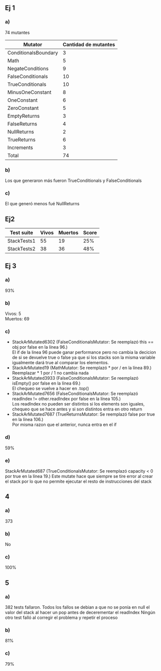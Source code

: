 ## Ej 1

### a)

74 mutantes

| Mutator              | Cantidad de mutantes |
| -------------------- | -------------------- |
| ConditionalsBoundary | 3                    |
| Math                 | 5                    |
| NegateConditions     | 9                    |
| FalseConditionals    | 10                   |
| TrueConditionals     | 10                   |
| MinusOneConstant     | 8                    |
| OneConstant          | 6                    |
| ZeroConstant         | 5                    |
| EmptyReturns         | 3                    |
| FalseReturns         | 4                    |
| NullReturns          | 2                    |
| TrueReturns          | 6                    |
| Increments           | 3                    |
| Total                | 74                   |

### b)

Los que generaron más fueron TrueConditionals y FalseConditionals

### c)

El que generó menos fué NullReturns

## Ej2

| Test suite  | Vivos | Muertos | Score |
| ----------- | ----- | ------- | ----- |
| StackTests1 | 55    | 19      | 25%   |
| StackTests2 | 38    | 36      | 48%   |

## Ej 3

### a)

93%

### b)

Vivos: 5  
Muertos: 69

### c)

- StackArMutated6302 (FalseConditionalsMutator: Se reemplazó this == obj por false en la línea 96.)  
  El if de la linea 96 puede ganar performance pero no cambia la decicion de si se devuelve true o false ya que si los stacks son la misma variable igualmente dará true al comparar los elementos.
- StackArMutated19 (MathMutator: Se reemplazó * por / en la línea 89.)  
  Reemplazar * 1 por / 1 no cambia nada
- StackArMutated3933 (FalseConditionalsMutator: Se reemplazó isEmpty() por false en la línea 69.)  
  El chequeo se vuelve a hacer en .top()
- StackArMutated7656 (FalseConditionalsMutator: Se reemplazó readIndex != other.readIndex por false en la línea 105.)  
  Los readIndex no pueden ser distintos si los elements son iguales, chequeo que se hace antes y si son distintos entra en otro return
- StackArMutated7687 (TrueReturnsMutator: Se reemplazó false por true en la línea 106.)  
  Por misma razon que el anterior, nunca entra en el if

### d)

59%

### e)

StackArMutated687 (TrueConditionalsMutator: Se reemplazó capacity < 0 por true en la línea 19.)
Este mutate hace que siempre se tire error al crear el stack por lo que no permite ejecutar el resto de instrucciones del stack

## 4

### a)

373

### b)

No

### c)

100%

## 5

### a)

382 tests fallaron. Todos los fallos se debian a que no se ponía en null el valor del stack al hacer un pop antes de decerementar el readIndex
Ningún otro test falló al corregir el problema y repetir el proceso

### b)

81%

### c)

79%
